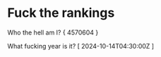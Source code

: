 # Fuck the rankings

Who the hell am I?
{ 4570604 }

What fucking year is it?
[ 2024-10-14T04:30:00Z ]
